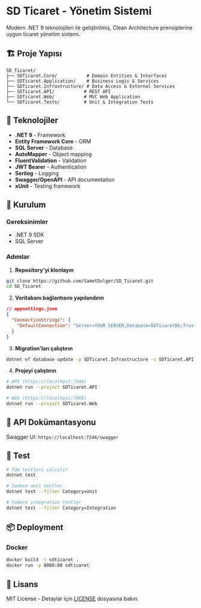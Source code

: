 # SD Ticaret - Yönetim Sistemi

Modern .NET 9 teknolojileri ile geliştirilmiş, Clean Architecture prensiplerine uygun ticaret yönetim sistemi.

## 🏗️ Proje Yapısı

```
SD_Ticaret/
├── SDTicaret.Core/           # Domain Entities & Interfaces
├── SDTicaret.Application/    # Business Logic & Services
├── SDTicaret.Infrastructure/ # Data Access & External Services
├── SDTicaret.API/           # REST API
├── SDTicaret.Web/           # MVC Web Application
└── SDTicaret.Tests/         # Unit & Integration Tests
```

## 🚀 Teknolojiler

- **.NET 9** - Framework
- **Entity Framework Core** - ORM
- **SQL Server** - Database
- **AutoMapper** - Object mapping
- **FluentValidation** - Validation
- **JWT Bearer** - Authentication
- **Serilog** - Logging
- **Swagger/OpenAPI** - API documentation
- **xUnit** - Testing framework

## 🔧 Kurulum

### Gereksinimler
- .NET 9 SDK
- SQL Server

### Adımlar

1. **Repository'yi klonlayın**
```bash
git clone https://github.com/SametDulger/SD_Ticaret.git
cd SD_Ticaret
```

2. **Veritabanı bağlantısını yapılandırın**
```json
// appsettings.json
{
  "ConnectionStrings": {
    "DefaultConnection": "Server=YOUR_SERVER;Database=SDTicaretDb;Trusted_Connection=true;MultipleActiveResultSets=true;TrustServerCertificate=true"
  }
}
```

3. **Migration'ları çalıştırın**
```bash
dotnet ef database update -p SDTicaret.Infrastructure -s SDTicaret.API
```

4. **Projeyi çalıştırın**
```bash
# API (https://localhost:7244)
dotnet run --project SDTicaret.API

# Web (https://localhost:7068)
dotnet run --project SDTicaret.Web
```

## 📝 API Dokümantasyonu

Swagger UI: `https://localhost:7244/swagger`

## 🧪 Test

```bash
# Tüm testleri çalıştır
dotnet test

# Sadece unit testler
dotnet test --filter Category=Unit

# Sadece integration testler
dotnet test --filter Category=Integration
```

## 📦 Deployment

### Docker
```bash
docker build -t sdticaret .
docker run -p 8080:80 sdticaret
```

## 📄 Lisans

MIT License - Detaylar için [LICENSE](LICENSE) dosyasına bakın.
